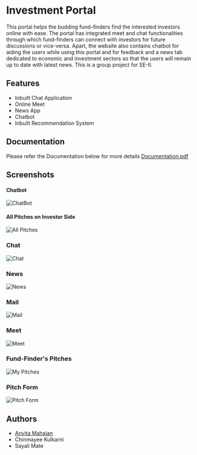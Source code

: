 
# Investment Portal

This portal helps the budding fund-finders find the interested investors online with ease. The portal has integrated meet and chat
functionalities through which fund-finders can connect with investors for future discussions or vice-versa. Apart, the website also contains
chatbot for aiding the users while using this portal and for feedback and a news tab dedicated to economic and investment sectors so that the
users will remain up to date with latest news. This is a group project for SE-II.



## Features

- Inbuilt Chat Application
- Online Meet
- News App
- Chatbot
- Inbuilt Recommendation System


## Documentation

Please refer the Documentation below for more details [Documentation.pdf](https://github.com/Anvita0305/Investment-Portal/files/12436269/final.pdf)

## Screenshots
#### Chatbot
![ChatBot](https://github.com/Anvita0305/Investment-Portal/assets/78889572/2ccbc1ad-4478-46e4-8820-abbaf5a72a12)

#### All Pitches on Investor Side
![All Pitches](https://github.com/Anvita0305/Investment-Portal/assets/78889572/a85eb08f-6918-4f4a-a1da-2f2173c42410)

### Chat
![Chat](https://github.com/Anvita0305/Investment-Portal/assets/78889572/8d344201-9f41-4bc2-9adf-cdad6217018f)

### News
![News](https://github.com/Anvita0305/Investment-Portal/assets/78889572/6102817e-3ad9-4ab2-ba3f-ff9ea788c885)

### Mail
![Mail](https://github.com/Anvita0305/Investment-Portal/assets/78889572/0cebb6df-4a9d-45e5-860a-bf5f280d5219)

### Meet
![Meet](https://github.com/Anvita0305/Investment-Portal/assets/78889572/29fb7e2e-d8ac-458c-9f12-3543abc9a4bd)

### Fund-Finder's Pitches
![My Pitches](https://github.com/Anvita0305/Investment-Portal/assets/78889572/21f9b66c-96a3-419f-98ba-ef1f56e01cdc)

### Pitch Form
![Pitch Form](https://github.com/Anvita0305/Investment-Portal/assets/78889572/ab6d2ba8-96e5-4eaf-9ec1-d753623f3a3b)


## Authors

- [Anvita Mahajan](https://www.github.com/Anvita0305)
- Chinmayee Kulkarni
- Sayali Mate
